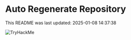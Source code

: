 # Auto Regenerate Repository

This README was last updated: 2025-01-08 14:37:38

 ![TryHackMe](https://tryhackme.com/badge/533634)